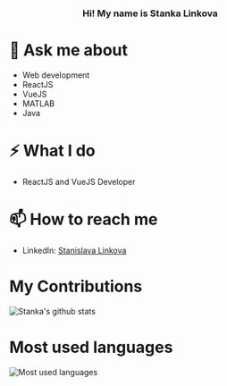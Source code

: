 <h3 align="center">Hi! My name is Stanka Linkova</h3>

# 💬 Ask me about 
* Web development
* ReactJS
* VueJS
* MATLAB
* Java


# ⚡️ What I do
- ReactJS and VueJS Developer

# 📫 How to reach me
- LinkedIn: [Stanislava Linkova](https://www.linkedin.com/in/stanislava-linkova-3661a2226)


# My Contributions
![Stanka's github stats](https://github-readme-stats.vercel.app/api?username=stankaLinkova&count_private=true&show_icons=true&theme=dark)

# Most used languages
![Most used languages](https://github-readme-stats.vercel.app/api/top-langs/?username=stankaLinkova&count_private=true&layout=compact&title_color=553c9a&text_color=1a202c&hide=jupyter%20notebook,html)


<!--
**stankaLinkova/stankaLinkova** is a ✨ _special_ ✨ repository because its `README.md` (this file) appears on your GitHub profile.

Here are some ideas to get you started:

- 🔭 I’m currently working on ...
- 🌱 I’m currently learning ...
- 👯 I’m looking to collaborate on ...
- 🤔 I’m looking for help with ...
- 💬 Ask me about ...
- 📫 How to reach me: ...
- 😄 Pronouns: ...
- ⚡ Fun fact: ...
-->
